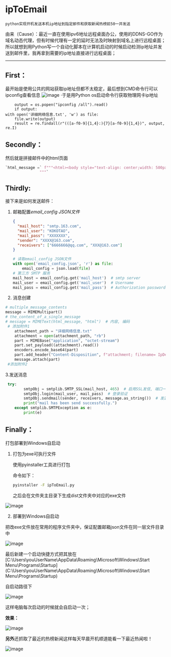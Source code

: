 # ipToEmail

    python实现开机发送本机ip地址到指定邮件和获取新闻热榜前50一并发送

由来（Cause）：最近一直在使用ipv6地址远程桌面办公，使用的DDNS-GO作为域名动态代理，但有时候代理有一定的延时无法及时映射到域名上进行远程桌面；所以就想到用Python写一个自动化脚本在计算机启动的时候启动检测ip地址并发送到邮件里，我再拿到需要的ip地址直接进行远程桌面；
     

------



## First：

最开始是使用公共的网站获取ip地址但都不太稳定，最后想到CMD命令行可以 ipconfig查看信息
![image](https://github.com/kokotao/ipToEmail/assets/46886876/34e332e7-d08c-4987-8b45-77b249c21751)
·于是用Python os启动命令行获取物理网卡ip地址

		output = os.popen("ipconfig /all").read()
		if output:
	with open('详细网络信息.txt', 'w') as file:
	    file.write(output)
		result = re.findall(r"(([a-f0-9]{1,4}:){7}[a-f0-9]{1,4})", output, re.I)

## Secondly：

然后就是拼接邮件中的html页面
		

```python
`html_message =` f"""<html><body style="text-align: center;width: 500px;background-color: #fbf6ee8c;"><p style="color:#0000ff8c;text-align: center;font-size: 18px;"><strong>Old ip address is</strong></p><div style="margin-bottom: 5px;padding: 2px;margin: 2px;background: #f0f8ff6e;">{old_ip}</div><p style="color:blue;text-align: center;font-size: 18px;"><strong>New ip address is</strong></p><div style="margin-bottom: 5px;padding: 2px;margin: 2px;background: #f0f8ff6e;"> {ip_addrs}</div><div stylt="text-align:right">时间：{formatted_time}</div></body></html>`
               """`
```



## Thirdly:

接下来是如何发送邮件：

1. 邮箱配置*email_config JSON文件*

   ```json
   {
     "mail_host": "smtp.163.com",
     "mail_user": "KOKOTAO",
     "mail_pass": "XXXXXXX",
     "sender": "XXXX@163.com",
     "receivers": ["6666666@qq.com", "XXX@163.com"]
   }
   ```

   

   ```python
   # 读取email_config JSON文件
   with open('email_config.json', 'r') as file:
       email_config = json.load(file)
   # 第三方 SMTP 服务
   mail_host = email_config.get('mail_host')  # smtp server
   mail_user = email_config.get('mail_user')  # Username
   mail_pass = email_config.get('mail_pass')  # Authorization password, non-login password
   ```

   

2. 消息创建

```Python
# multiple_message_contents
message = MIMEMultipart()
# the_content_of_a_single_message
# message = MIMEText(html_message, "html")  # 内容, 编码
 # 添加附件1
    attachment_path = "详细网络信息.txt"
    attachment = open(attachment_path, "rb")
    part = MIMEBase("application", "octet-stream")
    part.set_payload((attachment).read())
    encoders.encode_base64(part)
    part.add_header("Content-Disposition", f"attachment; filename= IpDetail.txt")
    message.attach(part)
 #添加附件2
```

3.发送消息

```python
 try:
        smtpObj = smtplib.SMTP_SSL(mail_host, 465)  # 启用SSL发信, 端口一般是465
        smtpObj.login(mail_user, mail_pass)  # 登录验证
        smtpObj.sendmail(sender, receivers, message.as_string())  # 发送
        print("mail has been send successfully.")
    except smtplib.SMTPException as e:
        print(e)
```

## Finally：

打包部署到Windows自启动

1. 打包为exe可执行文件

   使用pyinstaller工具进行打包

   命令如下：

   ```cmd
   pyinstaller -F ipToEmail.py
   ```

   之后会在文件夹主目录下生成dist文件夹中对应的exe文件

  ![image](https://github.com/kokotao/ipToEmail/assets/46886876/13b57d6c-8518-4035-a60e-30273cb13ea6)


2. 部署到Windows自启动

把改exe文件放在常用的程序文件夹中，保证配置邮箱json文件在同一层文件目录中

![image](https://github.com/kokotao/ipToEmail/assets/46886876/aaa6658d-3735-4262-acf3-ce9974eb997b)


最后新建一个启动快捷方式把其放在[C:\Users\youUserName\AppData\Roaming\Microsoft\Windows\Start Menu\Programs\Startup](C:\Users\youUserName\AppData\Roaming\Microsoft\Windows\Start Menu\Programs\Startup)

自启动路径下

![image](https://github.com/kokotao/ipToEmail/assets/46886876/2130ac3b-77f3-4bb4-b419-6246b406f05c)


这样电脑每次启动的时候就会自启动一次；

**效果：**

![image](https://github.com/kokotao/ipToEmail/assets/46886876/78a07e16-fa98-44df-96c2-7aa57ba91a43)

**另外**还抓取了最近的热榜新闻这样每天早晨开机顺道能看一下最近热闻啦！

![image](https://github.com/kokotao/ipToEmail/assets/46886876/4a7e94d5-fa86-41ab-9918-464af79ad958)
